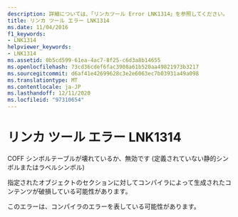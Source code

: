 ```yaml
---
description: 詳細については、「リンカツール Error LNK1314」を参照してください。
title: リンカ ツール エラー LNK1314
ms.date: 11/04/2016
f1_keywords:
- LNK1314
helpviewer_keywords:
- LNK1314
ms.assetid: 0b5cd599-61ea-4ac7-8f25-c6d3a8b14655
ms.openlocfilehash: 73cd36cdef6fac3908a61b520aa49821973b3217
ms.sourcegitcommit: d6af41e42699628c3e2e6063ec7b03931a49a098
ms.translationtype: MT
ms.contentlocale: ja-JP
ms.lasthandoff: 12/11/2020
ms.locfileid: "97310654"
---
```

# <a name="linker-tools-error-lnk1314"></a>リンカ ツール エラー LNK1314

COFF シンボルテーブルが壊れているか、無効です (定義されていない静的シンボルまたはラベルシンボル)

指定されたオブジェクトのセクションに対してコンパイラによって生成されたコンテンツが破損している可能性があります。

このエラーは、コンパイラのエラーを表している可能性があります。
